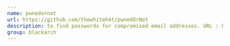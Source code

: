 ```yaml
---
name: pwnedornot
url: https://github.com/thewhiteh4t/pwnedOrNot
description: to find passwords for compromised email addresses. URL : https://github.com/thewhiteh4t/pwnedOrNot Groups : blackarch blackarch-recon blackarch-social
group: blackarch
---
```

